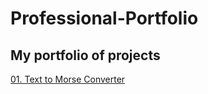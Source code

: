 # Professional-Portfolio
## My portfolio of projects

[01. Text to Morse Converter](https://github.com/adrianurdar/Professional-Portfolio/tree/main/01-Text-to-Morse-Converter)
